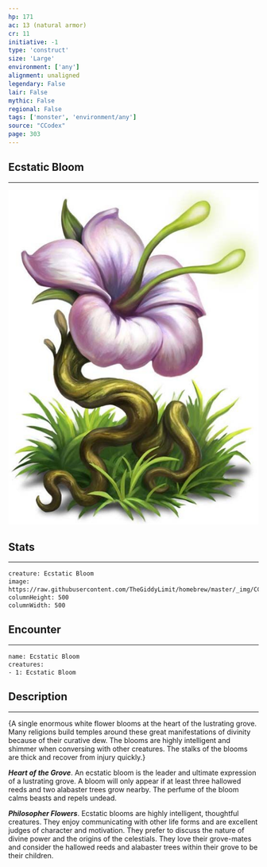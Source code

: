 ```yaml
---
hp: 171
ac: 13 (natural armor)
cr: 11
initiative: -1
type: 'construct'    
size: 'Large'
environment: ['any']
alignment: unaligned
legendary: False
lair: False
mythic: False
regional: False
tags: ['monster', 'environment/any']
source: "CCodex"
page: 303
---
```


## Ecstatic Bloom
---

![|600](https://raw.githubusercontent.com/TheGiddyLimit/homebrew/master/_img/CCodex/Ecstaticbloom.jpg)

## Stats
---

```statblock
creature: Ecstatic Bloom
image: https://raw.githubusercontent.com/TheGiddyLimit/homebrew/master/_img/CCodex/ecstaticbloom_token.png
columnHeight: 500
columnWidth: 500
```

## Encounter
---

```encounter-table
name: Ecstatic Bloom
creatures:
- 1: Ecstatic Bloom
```

## Description
---
{A single enormous white flower blooms at the heart of the lustrating grove. Many religions build temples around these great manifestations of divinity because of their curative dew. The blooms are highly intelligent and shimmer when conversing with other creatures. The stalks of the blooms are thick and recover from injury quickly.}

**_Heart of the Grove_**. An ecstatic bloom is the leader and ultimate expression of a lustrating grove. A bloom will only appear if at least three hallowed reeds and two alabaster trees grow nearby. The perfume of the bloom calms beasts and repels undead.

**_Philosopher Flowers_**. Ecstatic blooms are highly intelligent, thoughtful creatures. They enjoy communicating with other life forms and are excellent judges of character and motivation. They prefer to discuss the nature of divine power and the origins of the celestials. They love their grove-mates and consider the hallowed reeds and alabaster trees within their grove to be their children.






